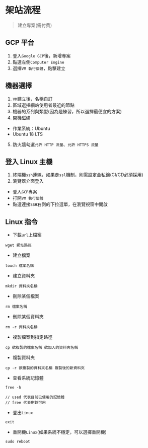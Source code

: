 # 架站流程

> 建立專案(需付費)

## GCP 平台
1. 登入`Google GCP`後，新增專案
2. 點選左側`Computer Engine`
3. 選擇`VM 執行個體`，點擊建立

## 機器選擇
1. `VM`建立後，名稱自訂
2. 區域選擇網站使用者最近的節點
3. 機器的系列與類型(因為是練習，所以選擇最便宜的方案)
4. 開機磁碟
  - 作業系統：Ubuntu
  - Ubuntu 18 LTS
5. 防火牆勾選`允許 HTTP 流量`、`允許 HTTPS 流量`

## 登入 Linux 主機
1. 終端機`ssh`連線，如果走`ssl`機制，則需設定金私鑰(CI/CD必須採用)
2. 瀏覽器介面登入
  - 登入`GCP`專案
  - 打開`VM 執行個體`
  - 點選連接`SSH`右側的下拉選單，在瀏覽視窗中開啟


## Linux 指令
- 下載`url`上檔案

```
wget 網址路徑
```

- 建立檔案
```
touch 檔案名稱
```

- 建立資料夾
```
mkdir 資料夾名稱
```

- 刪除某個檔案

```
rm 檔案名稱
```

- 刪除某個資料夾

```
rm -r 資料夾名稱
```

- 複製檔案到指定路徑

```
cp 欲複製的檔案名稱 欲加入的資料夾名稱
```

- 複製資料夾

```
cp -r 欲複製的資料夾名稱 複製後的新資料夾
```

- 查看系統記憶體

```
free -h

// used 代表目前已使用的記憶體
// free 代表剩餘可用
```

- 登出`Linux`

```
exit
```

- 重開機`Linux`(如果系統不穩定，可以選擇重開機)

```
sudo reboot
```